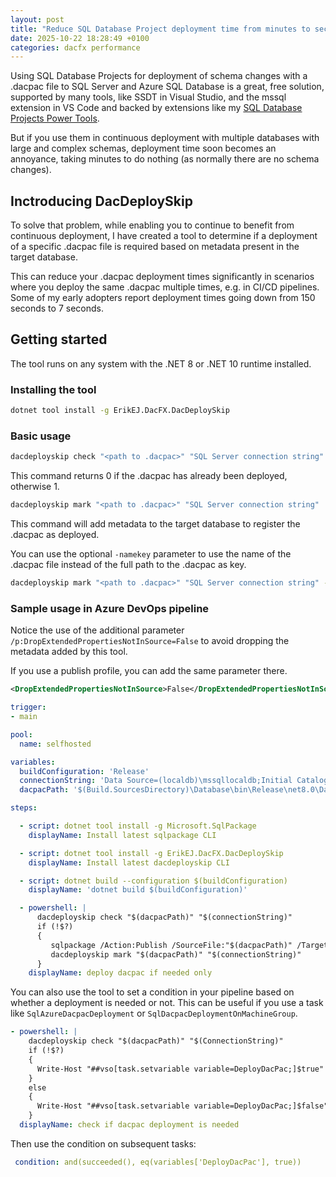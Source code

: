 ```yaml
---
layout: post
title: "Reduce SQL Database Project deployment time from minutes to seconds with DacDeploySkip"
date: 2025-10-22 18:28:49 +0100
categories: dacfx performance
---
```


Using SQL Database Projects for deployment of schema changes with a .dacpac file to SQL Server and Azure SQL Database is a great, free solution, supported by many tools, like SSDT in Visual Studio, and the mssql extension in VS Code and backed by extensions like my [SQL Database Projects Power Tools](https://marketplace.visualstudio.com/items?itemName=ErikEJ.SqlProjectPowerTools).

But if you use them in continuous deployment with multiple databases with large and complex schemas, deployment time soon becomes an annoyance, taking minutes to do nothing (as normally there are no schema changes).

## Inctroducing DacDeploySkip

To solve that problem, while enabling you to continue to benefit from continuous deployment, I have created a tool to determine if a deployment of a specific .dacpac file is required based on metadata present in the target database.

This can reduce your .dacpac deployment times significantly in scenarios where you deploy the same .dacpac multiple times, e.g. in CI/CD pipelines. Some of my early adopters report deployment times going down from 150 seconds to 7 seconds.

## Getting started

The tool runs on any system with the .NET 8 or .NET 10 runtime installed.

### Installing the tool

```bash
dotnet tool install -g ErikEJ.DacFX.DacDeploySkip
```

### Basic usage

```bash
dacdeployskip check "<path to .dacpac>" "SQL Server connection string" 
```

This command returns 0 if the .dacpac has already been deployed, otherwise 1.

```bash
dacdeployskip mark "<path to .dacpac>" "SQL Server connection string"
```

This command will add metadata to the target database to register the .dacpac as deployed.

You can use the optional `-namekey` parameter to use the name of the .dacpac file instead of the full path to the .dacpac as key.

```bash
dacdeployskip mark "<path to .dacpac>" "SQL Server connection string" -namekey
```

### Sample usage in Azure DevOps pipeline

Notice the use of the additional parameter `/p:DropExtendedPropertiesNotInSource=False` to avoid dropping the metadata added by this tool.

If you use a publish profile, you can add the same parameter there.

```xml
<DropExtendedPropertiesNotInSource>False</DropExtendedPropertiesNotInSource>
```

```yaml
trigger:
- main

pool:
  name: selfhosted

variables:
  buildConfiguration: 'Release'
  connectionString: 'Data Source=(localdb)\mssqllocaldb;Initial Catalog=TestBed;Integrated Security=true;Encrypt=false'
  dacpacPath: '$(Build.SourcesDirectory)\Database\bin\Release\net8.0\Database.dacpac'

steps:

  - script: dotnet tool install -g Microsoft.SqlPackage
    displayName: Install latest sqlpackage CLI

  - script: dotnet tool install -g ErikEJ.DacFX.DacDeploySkip
    displayName: Install latest dacdeployskip CLI

  - script: dotnet build --configuration $(buildConfiguration)
    displayName: 'dotnet build $(buildConfiguration)'

  - powershell: |
      dacdeployskip check "$(dacpacPath)" "$(connectionString)"
      if (!$?)
      {
         sqlpackage /Action:Publish /SourceFile:"$(dacpacPath)" /TargetConnectionString:"$(connectionString)" /p:DropExtendedPropertiesNotInSource=False
         dacdeployskip mark "$(dacpacPath)" "$(connectionString)"
      }
    displayName: deploy dacpac if needed only

```

You can also use the tool to set a condition in your pipeline based on whether a deployment is needed or not. This can be useful if you use a task like `SqlAzureDacpacDeployment` or `SqlDacpacDeploymentOnMachineGroup`.

```yaml
- powershell: |
    dacdeployskip check "$(dacpacPath)" "$(ConnectionString)"
    if (!$?)
    {
      Write-Host "##vso[task.setvariable variable=DeployDacPac;]$true"  
    }
    else
    {
      Write-Host "##vso[task.setvariable variable=DeployDacPac;]$false"  
    }
  displayName: check if dacpac deployment is needed
```

Then use the condition on subsequent tasks:

```yaml
 condition: and(succeeded(), eq(variables['DeployDacPac'], true))
```
